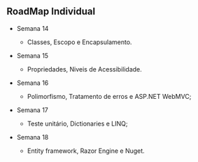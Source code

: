 ## RoadMap Individual

  - Semana 14
    - Classes, Escopo e Encapsulamento.

  - Semana 15
    - Propriedades, Niveis de Acessibilidade.
  - Semana 16
    - Polimorfismo, Tratamento de erros e ASP.NET WebMVC;
  - Semana 17
    - Teste unitário, Dictionaries e LINQ;
  - Semana 18
    - Entity framework, Razor Engine e Nuget.
  